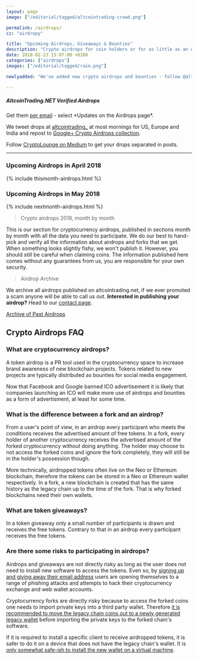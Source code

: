 ```yaml
---
layout: page
image: ["/editorial/tagged/altcointrading-crowd.png"]

permalink: /airdrops/
cz: "airdropy"

title: "Upcoming Airdrops, Giveaways & Bounties"
description: "Crypto airdrops for coin holders or for as little as an early signup."
date: 2018-02-23 15:07:00 +0100
categories: ["airdrops"]
images: ["/editorial/tagged/rain.png"]

newlyadded: "We've added new crypto airdrops and bounties - follow @altcointrading_ to see what they are."

---
```



<section class="sidebar-nl container-center">
<h5>AltcoinTrading.NET Verified Airdrops</h5>

<p>Get them <a href="http://altcointrading.us15.list-manage1.com/subscribe?u=b5cca524e997c8e12f8ad51e1&id=9b56578f1c">per email</a> - select *Updates on the Airdrops page*.</p>

<p>We tweet drops at <a href="https://twitter.com/altcointrading_">altcointrading_</a> at most mornings for US, Europe and India and repost to <a href="https://plus.google.com/b/118152650417780550154/collection/kB3JSF">Google+ Crypto Airdrops collection</a>.</p>

<p>
Follow <a href="https://medium.com/cryptolounge/airdrops/home">CryptoLounge on Medium</a> to get your drops separated in posts.
</p>
</section>

<hr>

<h3 class="posh">Upcoming Airdrops in April 2018</h3>

{% include thismonth-airdrops.html %}


<h3 class="posh">Upcoming Airdrops in May 2018</h3>

{% include nextmonth-airdrops.html %}



> Crypto airdrops 2018, month by month

This is our section for cryptocurrency airdrops, published in sections month by month with all the data you need to participate. We do our best to hand-pick and verify all the information about airdrops and forks that we get. When something looks slightly fishy, we won't publish it. However, you should still be careful when claiming coins. The information published here comes without any guarantees from us, you are responsible for your own security.


> Airdrop Archive

We archive all airdrops published on altcointrading.net, if we ever promoted a scam anyone will be able to call us out. **Interested in publishing your airdrop?** Head to our [contact page](/contact/).

<a href="/airdrop-archive/" class="button">Archive of Past Airdrops</a>

<div class="clearfix"></div>


## Crypto Airdrops FAQ

### What are cryptocurrency airdrops?

A token airdrop is a PR tool used in the cryptocurrency space to increase brand awareness of new blockchain projects. Tokens related to new projects are typically distributed as bounties for social media engagement.

Now that Facebook and Google banned ICO advertisement it is likely that companies launching an ICO will make more use of airdrops and bounties as a form of advertisment, at least for some time.

### What is the difference between a fork and an airdrop?

From a user's point of view, in an airdrop every participant who meets the conditions receives the advertised amount of free tokens. In a fork, every holder of another cryptocurrency receives the advertised amount of the forked cryptocurrency without doing anything. The holder may choose to not access the forked coins and ignore the fork completely, they will still be in the holder's possession though.

More technically, airdropped tokens often live on the Neo or Ethereum blockchain, therefore the tokens can be stored in a Neo or Ethereum wallet respectively. In a fork, a new blockchain is created that has the same history as the legacy chain up to the time of the fork. That is why forked blockchains need their own wallets.  

### What are token giveaways?

In a token giveaway only a small number of participants is drawn and receives the free tokens. Contrary to that in an airdrop every participant receives the free tokens.

### Are there some risks to participating in airdrops?

Airdrops and giveaways are not directly risky as long as the user does not need to install new software to access the tokens. Even so, by [signing up and giving away their email address](/security/email-reuse) users are opening themselves to a range of phishing attacks and attempts to hack their cryptocurrency exchange and web wallet accounts.

Cryptocurrency forks are directly risky because to access the forked coins one needs to import private keys into a third party wallet. Therefore [it is recommended to move the legacy chain coins out to a newly generated legacy wallet](https://electrum.org/bcc2.txt) before importing the private keys to the forked chain's software.

If it is required to install a specific client to receive airdropped tokens, it is safer to do it on a device that does not have the legacy chain's wallet. It is [only somewhat safe-ish to install the new wallet on a virtual machine](/security/virtualbox).

<div class="clearfix"></div>


<div class="clearfix">
<amp-iframe width="750px" height="140px" layout="fixed" sandbox="allow-scripts allow-same-origin allow-modals allow-popups allow-forms"
src="https://amp2disqus.netlify.com/altcointrading/signup-banner.html"><amp-img layout="fill" src="/img/ads/ad-placeholder.jpg" placeholder></amp-img></amp-iframe>
</div>

<div class="clearfix"></div>
